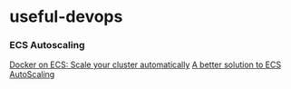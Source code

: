# useful-devops

### ECS Autoscaling

[Docker on ECS: Scale your cluster automatically](https://garbe.io/blog/2016/10/17/docker-on-ecs-scale-your-ecs-cluster-automatically/)
[A better solution to ECS AutoScaling](https://garbe.io/blog/2017/04/12/a-better-solution-to-ecs-autoscaling/)
